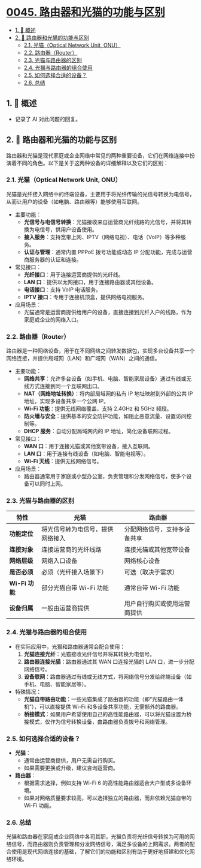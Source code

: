 # [0045. 路由器和光猫的功能与区别](https://github.com/Tdahuyou/TNotes.notes/tree/main/notes/0045.%20%E8%B7%AF%E7%94%B1%E5%99%A8%E5%92%8C%E5%85%89%E7%8C%AB%E7%9A%84%E5%8A%9F%E8%83%BD%E4%B8%8E%E5%8C%BA%E5%88%AB)

<!-- region:toc -->

- [1. 📝 概述](#1--概述)
- [2. 🤖 路由器和光猫的功能与区别](#2--路由器和光猫的功能与区别)
  - [2.1. 光猫（Optical Network Unit, ONU）](#21-光猫optical-network-unit-onu)
  - [2.2. 路由器（Router）](#22-路由器router)
  - [2.3. 光猫与路由器的区别](#23-光猫与路由器的区别)
  - [2.4. 光猫与路由器的组合使用](#24-光猫与路由器的组合使用)
  - [2.5. 如何选择合适的设备？](#25-如何选择合适的设备)
  - [2.6. 总结](#26-总结)

<!-- endregion:toc -->

## 1. 📝 概述

- 记录了 AI 对此问题的回复。

## 2. 🤖 路由器和光猫的功能与区别

路由器和光猫是现代家庭或企业网络中常见的两种重要设备，它们在网络连接中扮演着不同的角色。以下是关于这两种设备的详细解释以及它们的区别：

### 2.1. 光猫（Optical Network Unit, ONU）

光猫是光纤接入网络中的终端设备，主要用于将光纤传输的光信号转换为电信号，从而让用户的设备（如电脑、路由器等）能够使用互联网。

- 主要功能：
  - **光信号与电信号转换**：光猫接收来自运营商光纤线路的光信号，并将其转换为电信号，供用户设备使用。
  - **接入服务**：支持宽带上网、IPTV（网络电视）、电话（VoIP）等多种服务。
  - **认证与管理**：通常内置 PPPoE 拨号功能或动态 IP 分配功能，完成与运营商服务器的认证和连接。
- 常见接口：
  - **光纤接口**：用于连接运营商提供的光纤线。
  - **LAN 口**：提供以太网接口，用于连接路由器或其他设备。
  - **电话接口**：支持 VoIP 电话服务。
  - **IPTV 接口**：专用于连接机顶盒，提供网络电视服务。
- 应用场景：
  - 光猫通常是运营商提供给用户的设备，直接连接到光纤入户的线路，作为家庭或企业的网络入口。

### 2.2. 路由器（Router）

路由器是一种网络设备，用于在不同网络之间转发数据包，实现多台设备共享一个网络连接，并提供局域网（LAN）和广域网（WAN）之间的通信。

- 主要功能：
  - **网络共享**：允许多台设备（如手机、电脑、智能家居设备）通过有线或无线方式连接到同一个互联网出口。
  - **NAT（网络地址转换）**：将内部局域网的私有 IP 地址映射到外部的公共 IP 地址，实现多设备共享一个公网 IP。
  - **Wi-Fi 功能**：提供无线网络覆盖，支持 2.4GHz 和 5GHz 频段。
  - **防火墙与安全**：提供基本的安全防护功能，如阻止恶意流量、设置访问控制等。
  - **DHCP 服务**：自动分配局域网内的 IP 地址，简化设备联网过程。
- 常见接口：
  - **WAN 口**：用于连接光猫或其他宽带设备，接入互联网。
  - **LAN 口**：用于连接有线设备（如电脑、智能电视等）。
  - **Wi-Fi 天线**：提供无线网络信号。
- 应用场景：
  - 路由器通常用于家庭或小型办公室，负责管理和分发网络信号，使多个设备可以同时上网。

### 2.3. 光猫与路由器的区别

| 特性 | 光猫 | 路由器 |
| --- | --- | --- |
| **功能定位** | 将光信号转为电信号，提供网络接入 | 分配网络信号，支持多设备共享 |
| **连接对象** | 连接运营商的光纤线路 | 连接光猫或其他宽带设备 |
| **网络层级** | 网络入口设备 | 网络核心设备 |
| **是否必须** | 必须（光纤接入场景下） | 可选（取决于需求） |
| **Wi-Fi 功能** | 部分光猫自带 Wi-Fi 功能 | 通常自带 Wi-Fi 功能 |
| **设备归属** | 一般由运营商提供 | 用户自行购买或使用运营商提供 |

### 2.4. 光猫与路由器的组合使用

- 在实际应用中，光猫和路由器通常会配合使用：
  1. **光猫连接光纤**：光猫接收光纤信号并将其转换为电信号。
  2. **路由器连接光猫**：路由器通过其 WAN 口连接光猫的 LAN 口，进一步分配网络信号。
  3. **设备联网**：路由器通过有线或无线方式，将网络信号分发给终端设备（如手机、电脑、智能家居等）。
- 特殊情况：
  - **光猫自带路由功能**：一些光猫集成了路由器的功能（即“光猫路由一体机”），可以直接提供 Wi-Fi 和多设备共享功能，无需额外的路由器。
  - **桥接模式**：如果用户希望使用自己的高性能路由器，可以将光猫设置为桥接模式，仅作为信号转换设备，由路由器负责拨号和网络管理。

### 2.5. 如何选择合适的设备？

- **光猫**：
  - 通常由运营商提供，用户无需自行购买。
  - 如果需要更换或升级，建议咨询运营商。
- **路由器**：
  - 根据需求选择，例如支持 Wi-Fi 6 的高性能路由器适合大户型或多设备环境。
  - 如果对网络质量要求较高，可以选择独立的路由器，而非依赖光猫自带的 Wi-Fi 功能。

### 2.6. 总结

光猫和路由器在家庭或企业网络中各司其职，光猫负责将光纤信号转换为可用的网络信号，而路由器则负责管理和分发网络信号，满足多设备的上网需求。两者的配合使用是现代网络连接的基础，了解它们的功能和区别有助于更好地搭建和优化网络环境。
